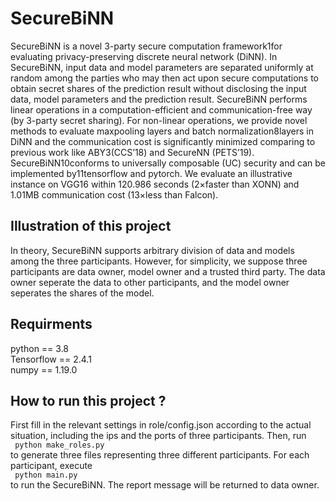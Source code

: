 # SecureBiNN

<p align='left'>
SecureBiNN is a novel 3-party secure computation framework1for evaluating privacy-preserving discrete 
neural network (DiNN). In SecureBiNN, input data and 
model parameters are separated uniformly at random among the parties who may then act upon secure computations to obtain secret shares of the prediction result without disclosing the input data, model parameters and the prediction result. SecureBiNN performs linear operations in a computation-efficient and communication-free way (by 3-party secret sharing). For non-linear operations, we provide novel methods to evaluate maxpooling layers and batch normalization8layers in DiNN and the communication cost is significantly minimized comparing to previous work like ABY3(CCS’18) and SecureNN (PETS’19). SecureBiNN10conforms to universally composable (UC) security and can be implemented by11tensorflow and pytorch. We evaluate an illustrative instance on VGG16 within 120.986 seconds (2×faster than XONN) and 1.01MB communication cost (13×less than Falcon).
</p>

## Illustration of this project
In theory, SecureBiNN supports arbitrary division of data and models among the three participants. However, for simplicity, 
we suppose three participants are data owner, model owner and 
a trusted third party. The data owner seperate the data to other participants, and the model owner seperates the shares of the model.

## Requirments
python == 3.8 <br>
Tensorflow == 2.4.1 <br>
numpy == 1.19.0<br>


## How to run this project ?
First fill in the relevant settings in role/config.json according to the actual situation, including the ips and the ports of three participants. Then, run<br>
<code>
python make_roles.py
</code>
<br>
to generate three files representing three different participants. For each participant, execute
<br>
<code>
python main.py
</code>
<br>
to run the SecureBiNN.
The report message will be returned to data owner.
